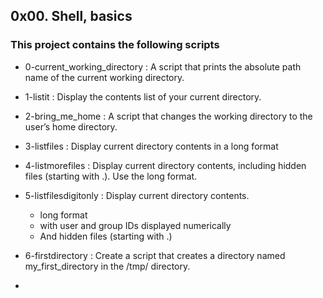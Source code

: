 ## 0x00. Shell, basics

### This project contains the following scripts

* 0-current_working_directory
  :	A script that prints the absolute path name of the current working directory.

* 1-listit
  :	Display the contents list of your current directory.	

* 2-bring_me_home
  :	A script that changes the working directory to the user’s home directory.

* 3-listfiles
  : Display current directory contents in a long format

* 4-listmorefiles
  : Display current directory contents, including hidden files (starting with .). Use the long format.

* 5-listfilesdigitonly
  : Display current directory contents.
    
	* long format
	* with user and group IDs displayed numerically
	* And hidden files (starting with .)
* 6-firstdirectory
  : Create a script that creates a directory named my_first_directory in the /tmp/ directory.

*
